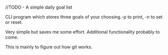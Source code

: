 //TODO - A simple daily goal list

CLI program which stores three goals of your choosing.-p to print, -n to set or reset.

Very simple but saves me some effort. Additional functionality probably to come.

This is mainly to figure out how git works.
